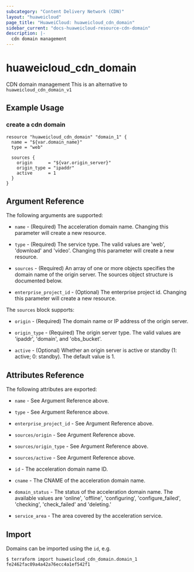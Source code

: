 ```yaml
---
subcategory: "Content Delivery Network (CDN)"
layout: "huaweicloud"
page_title: "HuaweiCloud: huaweicloud_cdn_domain"
sidebar_current: "docs-huaweicloud-resource-cdn-domain"
description: |-
  cdn domain management
---
```


# huaweicloud\_cdn\_domain

CDN domain management
This is an alternative to `huaweicloud_cdn_domain_v1`

## Example Usage

### create a cdn domain

```hcl
resource "huaweicloud_cdn_domain" "domain_1" {
  name = "${var.domain_name}"
  type = "web"

  sources {
    origin      = "${var.origin_server}"
    origin_type = "ipaddr"
    active      = 1
  }
}
```

## Argument Reference

The following arguments are supported:

* `name` - (Required) The acceleration domain name.
    Changing this parameter will create a new resource.

* `type` - (Required) The service type. The valid values are  'web', 'download' and 'video'.
    Changing this parameter will create a new resource.

* `sources` - (Required) An array of one or more objects specifies the domain name of the origin server.
    The sources object structure is documented below.

* `enterprise_project_id` - (Optional) The enterprise project id.
    Changing this parameter will create a new resource.


The `sources` block supports:

* `origin` - (Required) The domain name or IP address of the origin server.

* `origin_type` - (Required) The origin server type. The valid values are 'ipaddr', 'domain', and 'obs_bucket'.

* `active` - (Optional) Whether an origin server is active or standby (1: active; 0: standby).
    The default value is 1.

## Attributes Reference

The following attributes are exported:

* `name` - See Argument Reference above.

* `type` - See Argument Reference above.

* `enterprise_project_id` - See Argument Reference above.

* `sources/origin` - See Argument Reference above.

* `sources/origin_type` - See Argument Reference above.

* `sources/active` - See Argument Reference above.

* `id` - The acceleration domain name ID.

* `cname` - The CNAME of the acceleration domain name.

* `domain_status` - The status of the acceleration domain name. The available values are
    'online', 'offline', 'configuring', 'configure_failed', 'checking', 'check_failed'  and 'deleting.'

* `service_area` - The area covered by the acceleration service.


## Import

Domains can be imported using the `id`, e.g.

```
$ terraform import huaweicloud_cdn_domain.domain_1 fe2462fac09a4a42a76ecc4a1ef542f1
```
